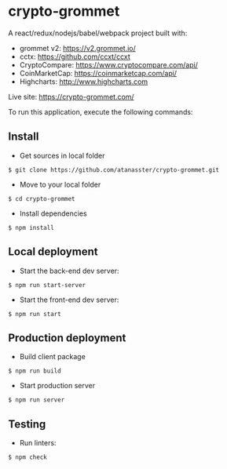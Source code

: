 # crypto-grommet

A react/redux/nodejs/babel/webpack project built with: 

* grommet v2: https://v2.grommet.io/ 
* cctx: https://github.com/ccxt/ccxt
* CryptoCompare: https://www.cryptocompare.com/api/
* CoinMarketCap: https://coinmarketcap.com/api/
* Highcharts: http://www.highcharts.com

Live site: https://crypto-grommet.com/

To run this application, execute the following commands:

## Install
  
  * Get sources in local folder
  ```
  $ git clone https://github.com/atanasster/crypto-grommet.git
  ```

  * Move to your local folder
  ```
  $ cd crypto-grommet
  ```

  * Install dependencies
  ```
  $ npm install
  ```
## Local deployment

  * Start the back-end dev server:

  ```
  $ npm run start-server
  ```

  * Start the front-end dev server:

  ```
  $ npm run start
  ```

## Production deployment

  * Build client package

  ```
  $ npm run build
  ```

  * Start production server

  ```
  $ npm run server
  ```

## Testing
 
 * Run linters:

  ```
  $ npm check
  ```
